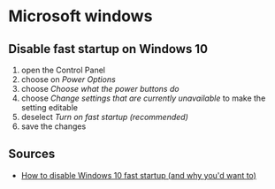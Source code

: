 # Microsoft windows

## Disable fast startup on Windows 10

1. open the Control Panel
1. choose on _Power Options_
1. choose _Choose what the power buttons do_
1. choose _Change settings that are currently unavailable_ to make the setting editable
1. deselect _Turn on fast startup (recommended)_
1. save the changes

## Sources

- [How to disable Windows 10 fast startup (and why you'd want to)]

[how to disable windows 10 fast startup (and why you'd want to)]: https://www.windowscentral.com/how-disable-windows-10-fast-startup
